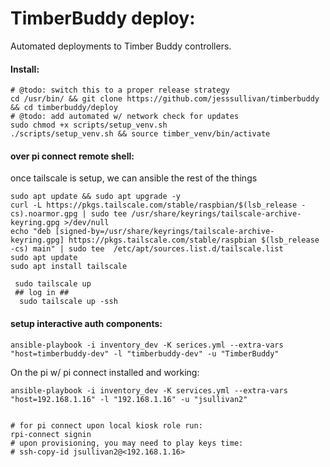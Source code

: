 # TimberBuddy deploy:

Automated deployments to Timber Buddy controllers.

#### Install:

```shell
# @todo: switch this to a proper release strategy
cd /usr/bin/ && git clone https://github.com/jesssullivan/timberbuddy && cd timberbuddy/deploy
# @todo: add automated w/ network check for updates
sudo chmod +x scripts/setup_venv.sh
./scripts/setup_venv.sh && source timber_venv/bin/activate
```

#### over pi connect remote shell:
once tailscale is setup, we can ansible the rest of the things
```shell
sudo apt update && sudo apt upgrade -y
curl -L https://pkgs.tailscale.com/stable/raspbian/$(lsb_release -cs).noarmor.gpg | sudo tee /usr/share/keyrings/tailscale-archive-keyring.gpg >/dev/null
echo "deb [signed-by=/usr/share/keyrings/tailscale-archive-keyring.gpg] https://pkgs.tailscale.com/stable/raspbian $(lsb_release -cs) main" | sudo tee  /etc/apt/sources.list.d/tailscale.list
sudo apt update
sudo apt install tailscale

 sudo tailscale up
 ## log in ##
  sudo tailscale up -ssh
```

#### setup interactive auth components:
```shell
ansible-playbook -i inventory_dev -K serices.yml --extra-vars "host=timberbuddy-dev" -l "timberbuddy-dev" -u "TimberBuddy"
```


On the pi w/ pi connect installed and working:
```
ansible-playbook -i inventory_dev -K services.yml --extra-vars "host=192.168.1.16" -l "192.168.1.16" -u "jsullivan2"

```



```shell

# for pi connect upon local kiosk role run:
rpi-connect signin
# upon provisioning, you may need to play keys time:
# ssh-copy-id jsullivan2@<192.168.1.16> 
```

